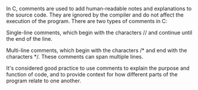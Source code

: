 In C, comments are used to add human-readable notes and explanations to the source code. They are ignored by the compiler and do not affect the execution of the program. There are two types of comments in C:

Single-line comments, which begin with the characters // and continue until the end of the line.

Multi-line comments, which begin with the characters /* and end with the characters */. These comments can span multiple lines.

It's considered good practice to use comments to explain the purpose and function of code, and to provide context for how different parts of the program relate to one another.
